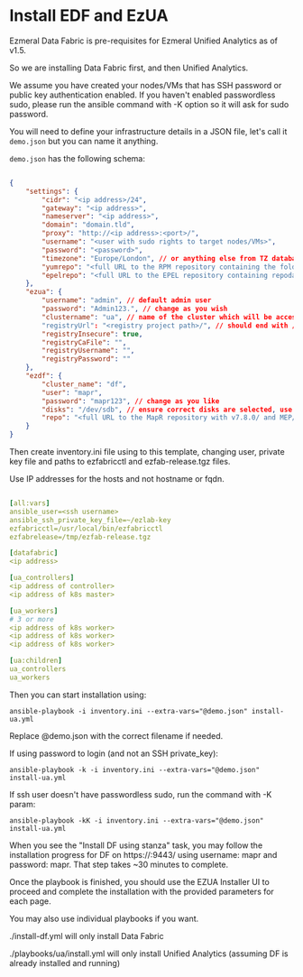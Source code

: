 # Install EDF and EzUA

Ezmeral Data Fabric is pre-requisites for Ezmeral Unified Analytics as of v1.5.

So we are installing Data Fabric first, and then Unified Analytics.

We assume you have created your nodes/VMs that has SSH password or public key authentication enabled. If you haven't enabled passwordless sudo, please run the ansible command with -K option so it will ask for sudo password.

You will need to define your infrastructure details in a JSON file, let's call it `demo.json` but you can name it anything.

`demo.json` has the following schema:

```json

{
    "settings": {
        "cidr": "<ip address>/24",
        "gateway": "<ip address>",
        "nameserver": "<ip address>",
        "domain": "domain.tld",
        "proxy": "http://<ip address>:<port>/",
        "username": "<user with sudo rights to target nodes/VMs>",
        "password": "<password>",
        "timezone": "Europe/London", // or anything else from TZ database
        "yumrepo": "<full URL to the RPM repository containing the folder 8/>",
        "epelrepo": "<full URL to the EPEL repository containing repodata/repomd.xml file"
    },
    "ezua": {
        "username": "admin", // default admin user
        "password": "Admin123.", // change as you wish
        "clustername": "ua", // name of the cluster which will be accessible at https://home.<clustername>.<domain>
        "registryUrl": "<registry project path>/", // should end with /
        "registryInsecure": true,
        "registryCaFile": "",
        "registryUsername": "",
        "registryPassword": ""
    },
    "ezdf": {
        "cluster_name": "df",
        "user": "mapr",
        "password": "mapr123", // change as you like
        "disks": "/dev/sdb", // ensure correct disks are selected, use sudo fdisk -l to list all unallocated disks, comma separated
        "repo": "<full URL to the MapR repository with v7.8.0/ and MEP/MEP-9.3.0/ folders"
    }
}

```

Then create inventory.ini file using to this template, changing user, private key file and paths to ezfabricctl and ezfab-release.tgz files. 

Use IP addresses for the hosts and not hostname or fqdn.

```yaml

[all:vars]
ansible_user=<ssh username>
ansible_ssh_private_key_file=~/ezlab-key
ezfabricctl=/usr/local/bin/ezfabricctl
ezfabrelease=/tmp/ezfab-release.tgz

[datafabric]
<ip address>

[ua_controllers]
<ip address of controller>
<ip address of k8s master>

[ua_workers]
# 3 or more
<ip address of k8s worker>
<ip address of k8s worker>
<ip address of k8s worker>

[ua:children]
ua_controllers
ua_workers

```

Then you can start installation using:

`ansible-playbook -i inventory.ini --extra-vars="@demo.json" install-ua.yml`

Replace @demo.json with the correct filename if needed.

If using password to login (and not an SSH private_key):

`ansible-playbook -k -i inventory.ini --extra-vars="@demo.json" install-ua.yml`

If ssh user doesn't have passwordless sudo, run the command with -K param:

`ansible-playbook -kK -i inventory.ini --extra-vars="@demo.json" install-ua.yml`

When you see the "Install DF using stanza" task, you may follow the installation progress for DF on https://<datafabric node>:9443/ using username: mapr and password: mapr. That step takes ~30 minutes to complete.

Once the playbook is finished, you should use the EZUA Installer UI to proceed and complete the installation with the provided parameters for each page.

You may also use individual playbooks if you want. 

./install-df.yml will only install Data Fabric

./playbooks/ua/install.yml will only install Unified Analytics (assuming DF is already installed and running)

